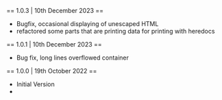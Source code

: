 == 1.0.3 | 10th December 2023 ==
* Bugfix, occasional displaying of unescaped HTML
* refactored some parts that are printing data for printing with heredocs

== 1.0.1 | 10th December 2023 ==
* Bug fix, long lines overflowed container

== 1.0.0 | 19th October 2022 ==
* Initial Version
* 
